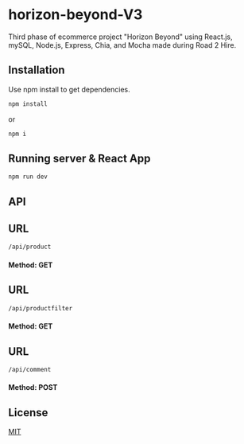 # horizon-beyond-V3
Third phase of ecommerce project "Horizon Beyond" using React.js, mySQL, Node.js, Express, Chia, and Mocha made during Road 2 Hire.


## Installation

Use npm install to get dependencies.

```bash
npm install
```
or

```bash
npm i
```

## Running server & React App

```bash
npm run dev
```

## API

## URL 
```bash
/api/product
```
#### Method: GET

## URL 
```bash
/api/productfilter
```
#### Method: GET

## URL 
```bash
/api/comment
```
#### Method: POST

## License
[MIT](https://choosealicense.com/licenses/mit/)